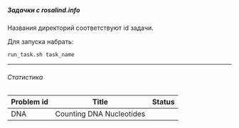 ##### Задачки с rosalind.info

Названия директорий соответствуют id задачи.

Для запуска набрать:
```shell
run_task.sh task_name
```

---

###### Статистика 

| Problem id | Title | Status |
| --- | --- | --- |
| DNA | Counting DNA Nucleotides |  |


